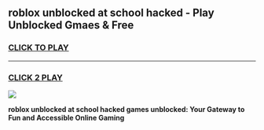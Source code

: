 
## roblox unblocked at school hacked - Play Unblocked Gmaes & Free
<h3>
<a href="https://news.freeplayer.one?title=roblox_unblocked_at_school_hacked&ref=16F">CLICK TO PLAY</a></h3>
<hr>

<h3>
<a href="https://news.freeplayer.one?title=roblox_unblocked_at_school_hacked&ref=16F">CLICK 2 PLAY</a>
  
</h3>

<a href="https://news.freeplayer.one?title=roblox_unblocked_at_school_hacked&ref=16F/"><img src="https://clearcache.store/games.png"></a>


**roblox unblocked at school hacked games unblocked: Your Gateway to Fun and Accessible Online Gaming**

